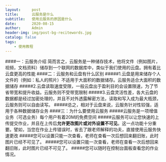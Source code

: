 ```yaml
---
layout:     post
title:      云服务是什么
subtitle:   使用云服务的原因是什么
date:       2020-08-15
author:     Admin
header-img: img/post-bg-recitewords.jpg
catalog: false
tags:
    - 使用教程
---
```

####一：云服务介绍
简而言之，云服务是一种储存技术，他将文件（例如图片，视频，文档资料）储存到一个联网的数据库中，类似于我们使用的云盘。拥有着比云盘更高的性能
####二：云服务和云盘有什么区别
#####1.云盘是用来储存个人文件的（例如：私人的照片）不适用于大面积的数据储存。云服务适合大面积的数据储存
#####2.云盘读取速度受限，一般云盘出于盈利目的会设置限速，为了节省带宽和提升收益。云服务则不受带宽限制
#####3.云盘灵活性差，各大云盘的数据都是经过加密处理的，并且不对外透露解密方法，读取和写入成为最大瓶颈，云服务则可以自由读写。
#####总之，相对于云盘来说，云服务针对性较强，适用于各种数据储存业务
####三：为什么要使用云服务
#####云服务是一项增值业务（可选业务）每个用户有着20M的免费空间
#####云服务可以让您快速的上传提交作业，并且在上传后<strong>允许更改图片或对外设置不可见</strong>。这一点功能十分重要。譬如，当您在作业上传错误时，省去了跟老师解释的功夫，直接使用云服务快速更改
#####您可以设置只能一次查看，老师在查看一次后想回来翻旧账，此时图片已经不可见了。
#####您可以设置只能一次查看，老师在查看一次后想回来翻旧账，此时图片已经不可见了。
#####您可以随时在控制台面板查看您的作业情况。